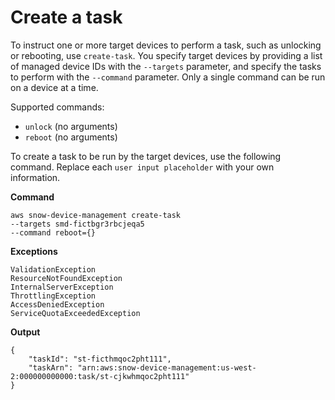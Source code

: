 # Create a task<a name="sdm-cli-create-task"></a>

To instruct one or more target devices to perform a task, such as unlocking or rebooting, use `create-task`\. You specify target devices by providing a list of managed device IDs with the `--targets` parameter, and specify the tasks to perform with the `--command` parameter\. Only a single command can be run on a device at a time\.

Supported commands:
+ `unlock` \(no arguments\)
+ `reboot` \(no arguments\)

To create a task to be run by the target devices, use the following command\. Replace each `user input placeholder` with your own information\.

**Command**

```
aws snow-device-management create-task 
--targets smd-fictbgr3rbcjeqa5
--command reboot={}
```

**Exceptions**

```
ValidationException
ResourceNotFoundException
InternalServerException
ThrottlingException
AccessDeniedException
ServiceQuotaExceededException
```

**Output**

```
{
    "taskId": "st-ficthmqoc2pht111",
    "taskArn": "arn:aws:snow-device-management:us-west-2:000000000000:task/st-cjkwhmqoc2pht111"
}
```